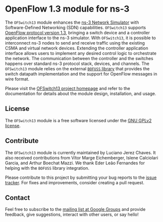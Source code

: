 # OpenFlow 1.3 module for ns-3

The `OFSwitch13` module enhances the [ns-3 Network Simulator][ns-3] with Software-Defined Networking (SDN) capabilities.
`OFSwitch13` supports [OpenFlow protocol version 1.3][ofp13], bringing a switch device and a controller application interface to the ns-3 simulator.
With `OFSwitch13`, it is possible to interconnect ns-3 nodes to send and receive traffic using the existing CSMA and virtual network devices.
Extending the controller application interface allows users to implement any desired control logic to orchestrate the network.
The communication between the controller and the switches happens over standard ns-3 protocol stack, devices, and channels.
The `OFSwitch13` module relies on the external [`BOFUSS` library][bofuss] that provides the switch datapath implementation and the support for OpenFlow messages in wire format.

Please visit the [OFSwitch13 project homepage][project] and refer to the documentation for details about the module design, installation, and usage.

## License

The `OFSwitch13` module is a free software licensed under the [GNU GPLv2 license][gpl].

## Contribute

The `OFSwitch13` module is currently maintained by Luciano Jerez Chaves.
It also received contributions from Vítor Marge Eichemberger, Islene Calciolari Garcia, and Arthur Boechat Mazzi.
We thank Eder Leão Fernandes for helping with the `BOFUSS` library integration.

Please contribute to this project by submitting your bug reports to the [issue tracker][issues]. For fixes and improvements, consider creating a pull request.

## Contact

Feel free to subscribe to the [mailing list at Google Groups][group] and provide feedback, give suggestions, interact with other users, or say hello!

[ns-3]: https://www.nsnam.org
[ofp13]: https://www.opennetworking.org/sdn-resources/technical-library
[bofuss]: https://github.com/ljerezchaves/ofsoftswitch13
[project]: http://www.lrc.ic.unicamp.br/ofswitch13/
[issues]: https://github.com/ljerezchaves/ofswitch13-module/issues
[gpl]: http://www.gnu.org/copyleft/gpl.html
[group]: https://groups.google.com/forum/#!forum/ofswitch13-users
